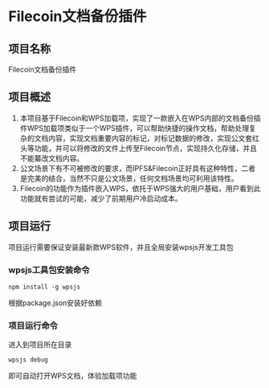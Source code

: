 # Filecoin文档备份插件

## 项目名称

Filecoin文档备份插件

## 项目概述

1. 本项目基于Filecoin和WPS加载项，实现了一款嵌入在WPS内部的文档备份插件WPS加载项类似于一个WPS插件，可以帮助快捷的操作文档，帮助处理复杂的文档内容，实现文档重要内容的标记，对标记数据的修改，实现公文套红头等功能，并可以将修改的文件上传至Filecoin节点，实现持久化存储，并且不能纂改文档内容。
2. 公文场景下有不可被修改的要求，而IPFS&Filecoin正好具有这种特性，二者是完美的结合，当然不只是公文场景，任何文档场景均可利用该特性。
3. Filecoin的功能作为插件嵌入WPS，依托于WPS强大的用户基础，用户看到此功能就有尝试的可能，减少了前期用户冷启动成本。


## 项目运行

项目运行需要保证安装最新款WPS软件，并且全局安装wpsjs开发工具包

### wpsjs工具包安装命令
```
npm install -g wpsjs
```
根据package.json安装好依赖

### 项目运行命令

进入到项目所在目录

```
wpsjs debug
```

即可自动打开WPS文档，体验加载项功能
